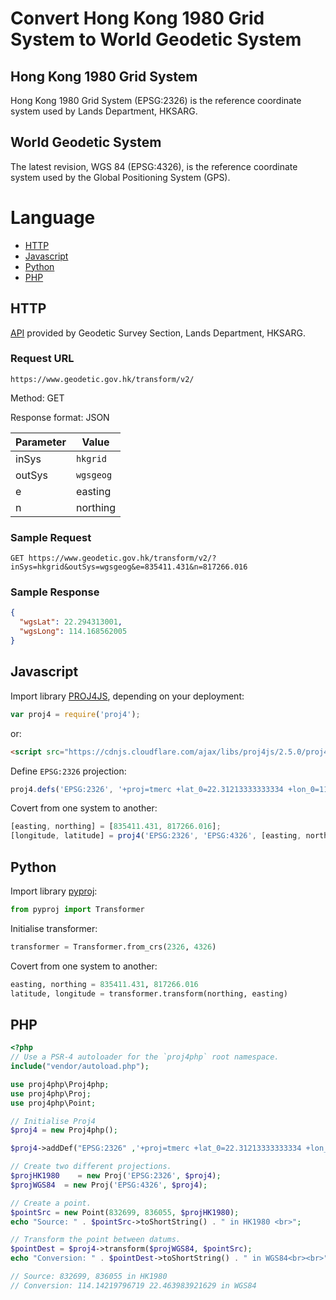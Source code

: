 # Convert Hong Kong 1980 Grid System to World Geodetic System

## Hong Kong 1980 Grid System
Hong Kong 1980 Grid System (EPSG:2326) is the reference coordinate system used by Lands Department, HKSARG.

## World Geodetic System
The latest revision, WGS 84 (EPSG:4326), is the reference coordinate system used by the Global Positioning System (GPS).

# Language
* [HTTP](#http)
* [Javascript](#javascript)
* [Python](#python)
* [PHP](#php)

## HTTP
[API](https://www.geodetic.gov.hk/transform/tformAPI_manual.pdf) provided by Geodetic Survey Section, Lands Department, HKSARG.

### Request URL
```http
https://www.geodetic.gov.hk/transform/v2/
```
Method: GET

Response format: JSON

| Parameter | Value |
|----|----|
| inSys | `hkgrid` |
| outSys | `wgsgeog` |
| e | easting |
| n | northing |

### Sample Request
```http
GET https://www.geodetic.gov.hk/transform/v2/?inSys=hkgrid&outSys=wgsgeog&e=835411.431&n=817266.016
```

### Sample Response
```json
{
  "wgsLat": 22.294313001,
  "wgsLong": 114.168562005
}
```

## Javascript
Import library [PROJ4JS](http://proj4js.org), depending on your deployment:
```js
var proj4 = require('proj4');
```
or:
```html
<script src="https://cdnjs.cloudflare.com/ajax/libs/proj4js/2.5.0/proj4.js" integrity="sha256-KJI74PS1qv3+hue+yyIWK/l8TxvS9u4WX7QDrtHkHOo=" crossorigin="anonymous"></script>
```

Define `EPSG:2326` projection:
```js
proj4.defs('EPSG:2326', '+proj=tmerc +lat_0=22.31213333333334 +lon_0=114.1785555555556 +k=1 +x_0=836694.05 +y_0=819069.8 +ellps=intl +towgs84=-162.619,-276.959,-161.764,0.067753,-2.24365,-1.15883,-1.09425 +units=m +no_defs');
```

Covert from one system to another:
```js
[easting, northing] = [835411.431, 817266.016];
[longitude, latitude] = proj4('EPSG:2326', 'EPSG:4326', [easting, northing]);
```

## Python
Import library [pyproj](https://pyproj4.github.io/pyproj):
```py
from pyproj import Transformer
```

Initialise transformer:
```py
transformer = Transformer.from_crs(2326, 4326)
```

Covert from one system to another:
```py
easting, northing = 835411.431, 817266.016
latitude, longitude = transformer.transform(northing, easting)
```

## PHP
```php
<?php
// Use a PSR-4 autoloader for the `proj4php` root namespace.
include("vendor/autoload.php");

use proj4php\Proj4php;
use proj4php\Proj;
use proj4php\Point;

// Initialise Proj4
$proj4 = new Proj4php();

$proj4->addDef("EPSG:2326" ,'+proj=tmerc +lat_0=22.31213333333334 +lon_0=114.1785555555556 +k=1 +x_0=836694.05 +y_0=819069.8 +ellps=intl +towgs84=-162.619,-276.959,-161.764,0.067753,-2.24365,-1.15883,-1.09425 +units=m +no_defs ');

// Create two different projections.
$projHK1980    = new Proj('EPSG:2326', $proj4);
$projWGS84  = new Proj('EPSG:4326', $proj4);

// Create a point.
$pointSrc = new Point(832699, 836055, $projHK1980);
echo "Source: " . $pointSrc->toShortString() . " in HK1980 <br>";

// Transform the point between datums.
$pointDest = $proj4->transform($projWGS84, $pointSrc);
echo "Conversion: " . $pointDest->toShortString() . " in WGS84<br><br>";

// Source: 832699, 836055 in HK1980
// Conversion: 114.14219796719 22.463983921629 in WGS84
```
